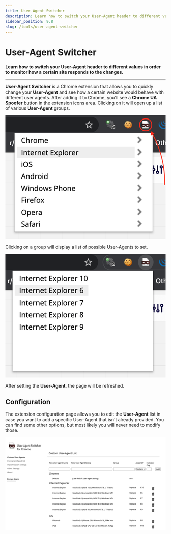 ```yaml
---
title: User-Agent Switcher
description: Learn how to switch your User-Agent header to different values in order to monitor how a certain site responds to the changes.
sidebar_position: 9.8
slug: /tools/user-agent-switcher
---
```


# User-Agent Switcher

**Learn how to switch your User-Agent header to different values in order to monitor how a certain site responds to the changes.**

---

**User-Agent Switcher** is a Chrome extension that allows you to quickly change your **User-Agent** and see how a certain website would behave with different user agents. After adding it to Chrome, you'll see a **Chrome UA Spoofer** button in the extension icons area. Clicking on it will open up a list of various **User-Agent** groups.

![User-Agent Switcher groups](./images/user-agent-switcher-groups.png)

Clicking on a group will display a list of possible User-Agents to set.

![Default available Internet Explorer agents](./images/user-agent-switcher-agents.png)

After setting the **User-Agent**, the page will be refreshed.

## Configuration

The extension configuration page allows you to edit the **User-Agent** list in case you want to add a specific User-Agent that isn't already provided. You can find some other options, but most likely you will never need to modify those.

![User-Agent Switcher configuration page](./images/user-agent-switcher-config.png)
